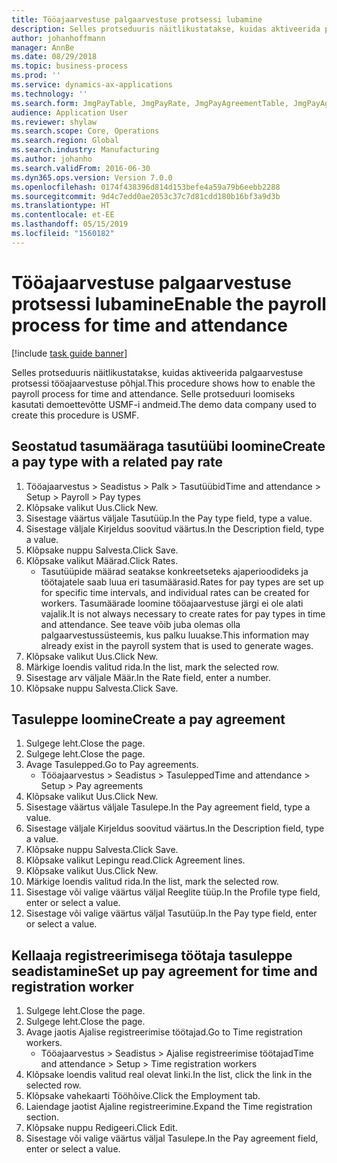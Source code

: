 ```yaml
---
title: Tööajaarvestuse palgaarvestuse protsessi lubamine
description: Selles protseduuris näitlikustatakse, kuidas aktiveerida palgaarvestuse protsessi tööajaarvestuse põhjal.
author: johanhoffmann
manager: AnnBe
ms.date: 08/29/2018
ms.topic: business-process
ms.prod: ''
ms.service: dynamics-ax-applications
ms.technology: ''
ms.search.form: JmgPayTable, JmgPayRate, JmgPayAgreementTable, JmgPayAgreementLine, HcmWorker
audience: Application User
ms.reviewer: shylaw
ms.search.scope: Core, Operations
ms.search.region: Global
ms.search.industry: Manufacturing
ms.author: johanho
ms.search.validFrom: 2016-06-30
ms.dyn365.ops.version: Version 7.0.0
ms.openlocfilehash: 0174f438396d814d153befe4a59a79b6eebb2288
ms.sourcegitcommit: 9d4c7edd0ae2053c37c7d81cdd180b16bf3a9d3b
ms.translationtype: HT
ms.contentlocale: et-EE
ms.lasthandoff: 05/15/2019
ms.locfileid: "1560182"
---
```

# <a name="enable-the-payroll-process-for-time-and-attendance"></a><span data-ttu-id="0847b-103">Tööajaarvestuse palgaarvestuse protsessi lubamine</span><span class="sxs-lookup"><span data-stu-id="0847b-103">Enable the payroll process for time and attendance</span></span>

[!include [task guide banner](../../includes/task-guide-banner.md)]

<span data-ttu-id="0847b-104">Selles protseduuris näitlikustatakse, kuidas aktiveerida palgaarvestuse protsessi tööajaarvestuse põhjal.</span><span class="sxs-lookup"><span data-stu-id="0847b-104">This procedure shows how to enable the payroll process for time and attendance.</span></span> <span data-ttu-id="0847b-105">Selle protseduuri loomiseks kasutati demoettevõtte USMF-i andmeid.</span><span class="sxs-lookup"><span data-stu-id="0847b-105">The demo data company used to create this procedure is USMF.</span></span>


## <a name="create-a-pay-type-with-a-related-pay-rate"></a><span data-ttu-id="0847b-106">Seostatud tasumääraga tasutüübi loomine</span><span class="sxs-lookup"><span data-stu-id="0847b-106">Create a pay type with a related pay rate</span></span>
1. <span data-ttu-id="0847b-107">Tööajaarvestus > Seadistus > Palk > Tasutüübid</span><span class="sxs-lookup"><span data-stu-id="0847b-107">Time and attendance > Setup > Payroll > Pay types</span></span>
2. <span data-ttu-id="0847b-108">Klõpsake valikut Uus.</span><span class="sxs-lookup"><span data-stu-id="0847b-108">Click New.</span></span>
3. <span data-ttu-id="0847b-109">Sisestage väärtus väljale Tasutüüp.</span><span class="sxs-lookup"><span data-stu-id="0847b-109">In the Pay type field, type a value.</span></span>
4. <span data-ttu-id="0847b-110">Sisestage väljale Kirjeldus soovitud väärtus.</span><span class="sxs-lookup"><span data-stu-id="0847b-110">In the Description field, type a value.</span></span>
5. <span data-ttu-id="0847b-111">Klõpsake nuppu Salvesta.</span><span class="sxs-lookup"><span data-stu-id="0847b-111">Click Save.</span></span>
6. <span data-ttu-id="0847b-112">Klõpsake valikut Määrad.</span><span class="sxs-lookup"><span data-stu-id="0847b-112">Click Rates.</span></span>
    * <span data-ttu-id="0847b-113">Tasutüüpide määrad seatakse konkreetseteks ajaperioodideks ja töötajatele saab luua eri tasumäärasid.</span><span class="sxs-lookup"><span data-stu-id="0847b-113">Rates for pay types are set up for specific time intervals, and individual rates can be created for workers.</span></span> <span data-ttu-id="0847b-114">Tasumäärade loomine tööajaarvestuse järgi ei ole alati vajalik.</span><span class="sxs-lookup"><span data-stu-id="0847b-114">It is not always necessary to create rates for pay types in time and attendance.</span></span> <span data-ttu-id="0847b-115">See teave võib juba olemas olla palgaarvestussüsteemis, kus palku luuakse.</span><span class="sxs-lookup"><span data-stu-id="0847b-115">This information may already exist in the payroll system that is used to generate wages.</span></span>  
7. <span data-ttu-id="0847b-116">Klõpsake valikut Uus.</span><span class="sxs-lookup"><span data-stu-id="0847b-116">Click New.</span></span>
8. <span data-ttu-id="0847b-117">Märkige loendis valitud rida.</span><span class="sxs-lookup"><span data-stu-id="0847b-117">In the list, mark the selected row.</span></span>
9. <span data-ttu-id="0847b-118">Sisestage arv väljale Määr.</span><span class="sxs-lookup"><span data-stu-id="0847b-118">In the Rate field, enter a number.</span></span>
10. <span data-ttu-id="0847b-119">Klõpsake nuppu Salvesta.</span><span class="sxs-lookup"><span data-stu-id="0847b-119">Click Save.</span></span>

## <a name="create-a-pay-agreement"></a><span data-ttu-id="0847b-120">Tasuleppe loomine</span><span class="sxs-lookup"><span data-stu-id="0847b-120">Create a pay agreement</span></span>
1. <span data-ttu-id="0847b-121">Sulgege leht.</span><span class="sxs-lookup"><span data-stu-id="0847b-121">Close the page.</span></span>
2. <span data-ttu-id="0847b-122">Sulgege leht.</span><span class="sxs-lookup"><span data-stu-id="0847b-122">Close the page.</span></span>
3. <span data-ttu-id="0847b-123">Avage Tasulepped.</span><span class="sxs-lookup"><span data-stu-id="0847b-123">Go to Pay agreements.</span></span>
    * <span data-ttu-id="0847b-124">Tööajaarvestus > Seadistus > Tasulepped</span><span class="sxs-lookup"><span data-stu-id="0847b-124">Time and attendance > Setup > Pay agreements</span></span>  
4. <span data-ttu-id="0847b-125">Klõpsake valikut Uus.</span><span class="sxs-lookup"><span data-stu-id="0847b-125">Click New.</span></span>
5. <span data-ttu-id="0847b-126">Sisestage väärtus väljale Tasulepe.</span><span class="sxs-lookup"><span data-stu-id="0847b-126">In the Pay agreement field, type a value.</span></span>
6. <span data-ttu-id="0847b-127">Sisestage väljale Kirjeldus soovitud väärtus.</span><span class="sxs-lookup"><span data-stu-id="0847b-127">In the Description field, type a value.</span></span>
7. <span data-ttu-id="0847b-128">Klõpsake nuppu Salvesta.</span><span class="sxs-lookup"><span data-stu-id="0847b-128">Click Save.</span></span>
8. <span data-ttu-id="0847b-129">Klõpsake valikut Lepingu read.</span><span class="sxs-lookup"><span data-stu-id="0847b-129">Click Agreement lines.</span></span>
9. <span data-ttu-id="0847b-130">Klõpsake valikut Uus.</span><span class="sxs-lookup"><span data-stu-id="0847b-130">Click New.</span></span>
10. <span data-ttu-id="0847b-131">Märkige loendis valitud rida.</span><span class="sxs-lookup"><span data-stu-id="0847b-131">In the list, mark the selected row.</span></span>
11. <span data-ttu-id="0847b-132">Sisestage või valige väärtus väljal Reeglite tüüp.</span><span class="sxs-lookup"><span data-stu-id="0847b-132">In the Profile type field, enter or select a value.</span></span>
12. <span data-ttu-id="0847b-133">Sisestage või valige väärtus väljal Tasutüüp.</span><span class="sxs-lookup"><span data-stu-id="0847b-133">In the Pay type field, enter or select a value.</span></span>

## <a name="set-up-pay-agreement-for-time-and-registration-worker"></a><span data-ttu-id="0847b-134">Kellaaja registreerimisega töötaja tasuleppe seadistamine</span><span class="sxs-lookup"><span data-stu-id="0847b-134">Set up pay agreement for time and registration worker</span></span>
1. <span data-ttu-id="0847b-135">Sulgege leht.</span><span class="sxs-lookup"><span data-stu-id="0847b-135">Close the page.</span></span>
2. <span data-ttu-id="0847b-136">Sulgege leht.</span><span class="sxs-lookup"><span data-stu-id="0847b-136">Close the page.</span></span>
3. <span data-ttu-id="0847b-137">Avage jaotis Ajalise registreerimise töötajad.</span><span class="sxs-lookup"><span data-stu-id="0847b-137">Go to Time registration workers.</span></span>
    * <span data-ttu-id="0847b-138">Tööajaarvestus > Seadistus > Ajalise registreerimise töötajad</span><span class="sxs-lookup"><span data-stu-id="0847b-138">Time and attendance > Setup > Time registration workers</span></span>  
4. <span data-ttu-id="0847b-139">Klõpsake loendis valitud real olevat linki.</span><span class="sxs-lookup"><span data-stu-id="0847b-139">In the list, click the link in the selected row.</span></span>
5. <span data-ttu-id="0847b-140">Klõpsake vahekaarti Tööhõive.</span><span class="sxs-lookup"><span data-stu-id="0847b-140">Click the Employment tab.</span></span>
6. <span data-ttu-id="0847b-141">Laiendage jaotist Ajaline registreerimine.</span><span class="sxs-lookup"><span data-stu-id="0847b-141">Expand the Time registration section.</span></span>
7. <span data-ttu-id="0847b-142">Klõpsake nuppu Redigeeri.</span><span class="sxs-lookup"><span data-stu-id="0847b-142">Click Edit.</span></span>
8. <span data-ttu-id="0847b-143">Sisestage või valige väärtus väljal Tasulepe.</span><span class="sxs-lookup"><span data-stu-id="0847b-143">In the Pay agreement field, enter or select a value.</span></span>

